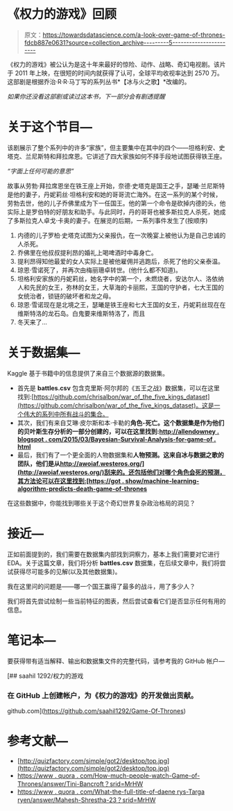 # 《权力的游戏》回顾

> 原文：<https://towardsdatascience.com/a-look-over-game-of-thrones-fdcb887e0631?source=collection_archive---------5----------------------->

《权力的游戏》被公认为是这十年来最好的惊险、动作、战略、奇幻电视剧。该片于 2011 年上映，在很短的时间内就获得了认可，全球平均收视率达到 2570 万。这部剧是根据乔治·R·R·马丁写的系列丛书*【冰与火之歌】*改编的。

*如果你还没看这部剧或读过这本书，下一部分会有剧透提醒*

# 关于这个节目—

该剧展示了整个系列中的许多“家族”，但主要集中在其中的四个——坦格利安、史塔克、兰尼斯特和拜拉席恩。它讲述了四大家族如何不择手段地试图获得铁王座。

*“字面上任何可能的意思”*

故事从劳勃·拜拉席恩坐在铁王座上开始，奈德·史塔克是国王之手，瑟曦·兰尼斯特是他的妻子，丹妮莉丝·坦格利安和她的哥哥流亡海外。在这一系列的某个时候，劳勃去世，他的儿子乔佛里成为下一任国王。他的第一个命令是砍掉内德的头，他实际上是罗伯特的好朋友和助手。与此同时，丹的哥哥也被多斯拉克人杀死，她成了多斯拉克人卓戈·卡奥的妻子。在展览的后期，一系列事件发生了(按顺序)

1.  内德的儿子罗柏·史塔克试图为父亲报仇，在一次晚宴上被他认为是自己忠诚的人杀死。
2.  乔佛里在他叔叔提利昂的婚礼上喝啤酒时中毒身亡。
3.  提利昂得知他最爱的女人实际上是被他雇佣并逃跑后，杀死了他的父亲泰温。
4.  琼恩·雪诺死了，并再次由梅丽珊卓转世。(他什么都不知道)。
5.  坦格利安家族的丹妮莉丝，她名字中的第一个，未燃烧者，安达尔人、洛依纳人和先民的女王，弥林的女王，大草海的卡丽熙，王国的守护者，七大王国的女统治者，锁链的破坏者和龙之母。
6.  琼恩·雪诺现在是北境之王，瑟曦是铁王座和七大王国的女王，丹妮莉丝现在在维斯特洛的龙石岛。白鬼要来维斯特洛了，而且
7.  冬天来了…

# 关于数据集—

Kaggle 基于书籍中的信息提供了来自三个数据源的数据集。

*   首先是 **battles.csv** 包含克里斯·阿尔邦的《五王之战》数据集，可以在这里找到:[https://github.com/chrisalbon/war_of_the_five_kings_dataset](https://github.com/chrisalbon/war_of_the_five_kings_dataset)。这是一个伟大的系列中所有战斗的集合。
*   其次，我们有来自艾琳·皮尔斯和本·卡勒的**角色-死亡。这个数据集是作为他们的贝叶斯生存分析的一部分创建的，可以在这里找到:[http://allendowney . blogspot . com/2015/03/Bayesian-Survival-Analysis-for-game-of . html](http://allendowney.blogspot.com/2015/03/bayesian-survival-analysis-for-game-of.html)**
*   最后，我们有了一个更全面的人物数据集和**人物预测。这来自冰与数据之歌的团队，他们是从[http://awoiaf.westeros.org/](http://awoiaf.westeros.org/)刮来的。还包括他们对哪个角色会死的预测，其方法论可以在这里找到:[https://got . show/machine-learning-algorithm-predicts-death-game-of-thrones](https://got.show/machine-learning-algorithm-predicts-death-game-of-thrones)**

在这些数据中，你能找到哪些关于这个奇幻世界复杂政治格局的洞见？

# 接近—

正如前面提到的，我们需要在数据集内部找到洞察力，基本上我们需要对它进行 EDA。关于这篇文章，我们将分析 **battles.csv** 数据集，在后续文章中，我们将尝试获得尽可能多的见解(以及其他数据集)。

我在这里问的问题是——哪一个国王赢得了最多的战斗，用了多少人？

我们将首先尝试绘制一些当前特征的图表，然后尝试查看它们是否显示任何有用的信息。

# 笔记本—

要获得带有适当解释、输出和数据集文件的完整代码，请参考我的 GitHub 帐户—

[](https://github.com/saahil1292/Game-Of-Thrones) [## saahil 1292/权力的游戏

### 在 GitHub 上创建帐户，为《权力的游戏》的开发做出贡献。

github.com](https://github.com/saahil1292/Game-Of-Thrones) 

# 参考文献—

*   [http://quizfactory.com/simple/got2/desktop/top.jpg](http://quizfactory.com/simple/got2/desktop/top.jpg)
*   [https://www . quora . com/How-much-people-watch-Game-of-Thrones/answer/Tini-Bancroft？srid=MrHW](https://www.quora.com/How-many-people-watch-Game-of-Thrones/answer/Tini-Bancroft?srid=MrHW)
*   [https://www . quora . com/What-the-full-title-of-daene rys-Targa ryen/answer/Mahesh-Shrestha-23？srid=MrHW](https://www.quora.com/What-is-the-full-title-of-Daenerys-Targaryen/answer/Mahesh-Shrestha-23?srid=MrHW)